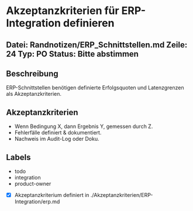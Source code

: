 # Akzeptanzkriterien für ERP-Integration definieren
Datei: Randnotizen/ERP_Schnittstellen.md
Zeile: 24
Typ: PO
Status: Bitte abstimmen
---

## Beschreibung
ERP-Schnittstellen benötigen definierte Erfolgsquoten und Latenzgrenzen als Akzeptanzkriterien.

## Akzeptanzkriterien
- Wenn Bedingung X, dann Ergebnis Y, gemessen durch Z.
- Fehlerfälle definiert & dokumentiert.
- Nachweis im Audit-Log oder Doku.

## Labels
- todo
- integration
- product-owner

- [x] Akzeptanzkriterium definiert in ./Akzeptanzkriterien/ERP-Integration/erp.md
